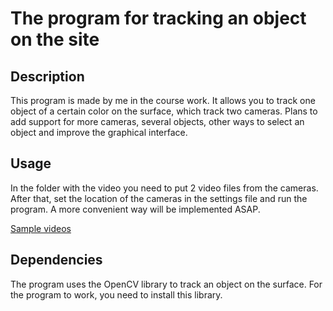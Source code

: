 # The program for tracking an object on the site

## Description
This program is made by me in the course work. It allows you to track one object of a certain color on the surface, which track two cameras. Plans to add support for more cameras, several objects, other ways to select an object and improve the graphical interface.

## Usage
In the folder with the video you need to put 2 video files from the cameras. After that, set the location of the cameras in the settings file and run the program. A more convenient way will be implemented ASAP.

[Sample videos](https://drive.google.com/drive/folders/1_ckPVawyxU0pAXudU13ZeYC46ELd2Lwx?usp=sharing "Google drive")

## Dependencies
The program uses the OpenCV library to track an object on the surface. For the program to work, you need to install this library.
